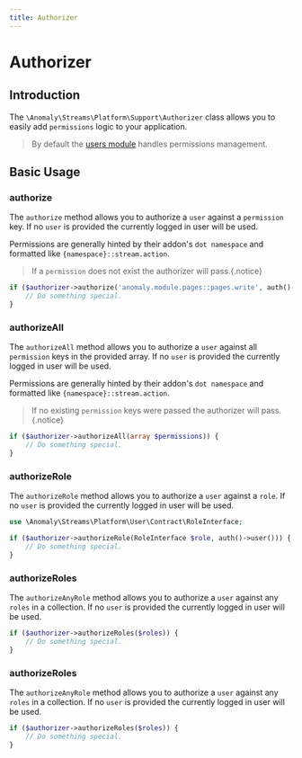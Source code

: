 ```yaml
---
title: Authorizer
---
```


# Authorizer

<div class="documentation__toc"></div>

## Introduction

The `\Anomaly\Streams\Platform\Support\Authorizer` class allows you to easily add `permissions` logic to your application.
 
> By default the [users module](/docucmentation/users-module) handles permissions management.

## Basic Usage

### authorize

The `authorize` method allows you to authorize a `user` against a `permission` key. If no `user` is provided the currently logged in user will be used.

Permissions are generally hinted by their addon's `dot namespace` and formatted like `{namespace}::stream.action`.

> If a `permission` does not exist the authorizer will pass.{.notice}

```php
if ($authorizer->authorize('anomaly.module.pages::pages.write', auth()->user())) {
    // Do something special.
}
 ```

### authorizeAll

The `authorizeAll` method allows you to authorize a `user` against all `permission` keys in the provided array. If no `user` is provided the currently logged in user will be used.

Permissions are generally hinted by their addon's `dot namespace` and formatted like `{namespace}::stream.action`.

> If no existing `permission` keys were passed the authorizer will pass.{.notice}

```php
if ($authorizer->authorizeAll(array $permissions)) {
    // Do something special.
}
 ```

### authorizeRole

The `authorizeRole` method allows you to authorize a `user` against a `role`. If no `user` is provided the currently logged in user will be used.

```php
use \Anomaly\Streams\Platform\User\Contract\RoleInterface;

if ($authorizer->authorizeRole(RoleInterface $role, auth()->user())) {
    // Do something special.
}
 ```

### authorizeRoles

The `authorizeAnyRole` method allows you to authorize a `user` against any `roles` in a collection. If no `user` is provided the currently logged in user will be used.

```php
if ($authorizer->authorizeRoles($roles)) {
    // Do something special.
}
 ```

### authorizeRoles

The `authorizeAnyRole` method allows you to authorize a `user` against any `roles` in a collection. If no `user` is provided the currently logged in user will be used.

```php
if ($authorizer->authorizeRoles($roles)) {
    // Do something special.
}
 ```
